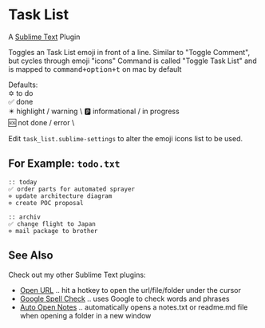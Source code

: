 # Task List
A [Sublime Text](https://www.sublimetext.com/) Plugin

Toggles an Task List emoji in front of a line.
Similar to "Toggle Comment", but cycles through emoji "icons"
Command is called "Toggle Task List" and is mapped to <kbd>command+option+t</kbd> on mac by default

Defaults: \
✡️ to do \
✅ done \
✴️ highlight / warning \ 
🅿️ informational / in progress \
🆘 not done / error \

Edit `task_list.sublime-settings` to alter the emoji icons list to be used.

## For Example: `todo.txt`

```
:: today
✅ order parts for automated sprayer
✡️ update architecture diagram
✡️ create POC proposal 

:: archiv
✅ change flight to Japan
✡️ mail package to brother
```

## See Also
Check out my other Sublime Text plugins:
* [Open URL](https://github.com/noahcoad/open-url) .. hit a hotkey to open the url/file/folder under the cursor
* [Google Spell Check](https://github.com/noahcoad/google-spell-check) .. uses Google to check words and phrases
* [Auto Open Notes](https://github.com/noahcoad/sublime_auto_open_notes) .. automatically opens a notes.txt or readme.md file when opening a folder in a new window
